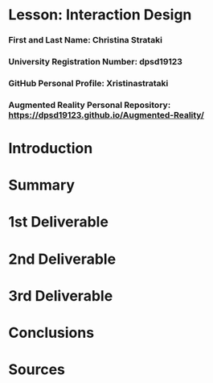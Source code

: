 # Lesson: Interaction Design

### First and Last Name: Christina Strataki
### University Registration Number: dpsd19123
### GitHub Personal Profile: Xristinastrataki
### Augmented Reality Personal Repository: https://dpsd19123.github.io/Augmented-Reality/

# Introduction

# Summary


# 1st Deliverable


# 2nd Deliverable


# 3rd Deliverable 


# Conclusions


# Sources
